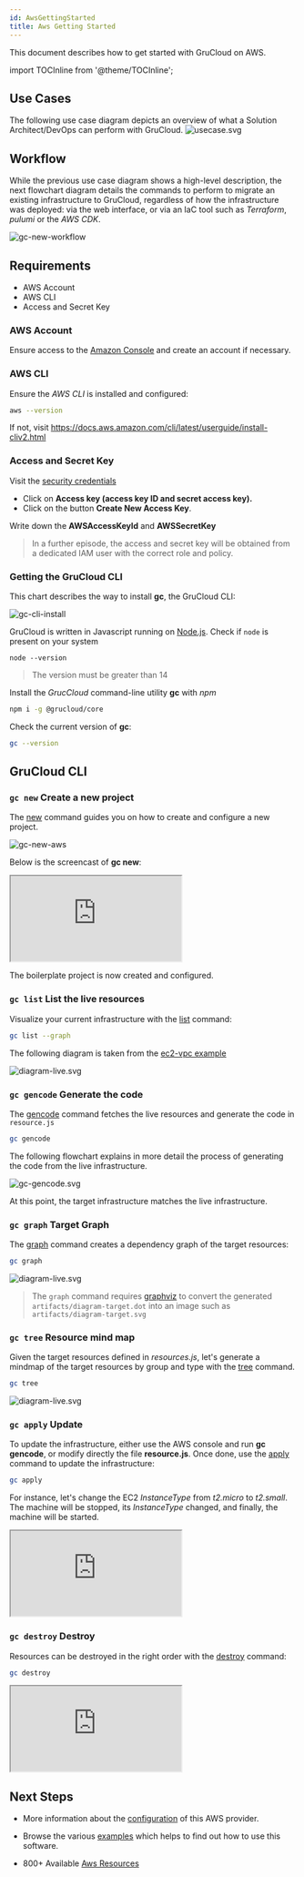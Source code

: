 ```yaml
---
id: AwsGettingStarted
title: Aws Getting Started
---
```


This document describes how to get started with GruCloud on AWS.

import TOCInline from '@theme/TOCInline';

<TOCInline toc={toc} />

## Use Cases

The following use case diagram depicts an overview of what a Solution Architect/DevOps can perform with GruCloud.
![usecase.svg](../../plantuml/gc-usecase.svg)

## Workflow

While the previous use case diagram shows a high-level description, the next flowchart diagram details the commands to perform to migrate an existing infrastructure to GruCloud, regardless of how the infrastructure was deployed: via the web interface, or via an IaC tool such as _Terraform_, _pulumi_ or the _AWS CDK_.

![gc-new-workflow](https://raw.githubusercontent.com/grucloud/grucloud/main/docusaurus/plantuml/gc-new-workflow.svg)

## Requirements

- AWS Account
- AWS CLI
- Access and Secret Key

### AWS Account

Ensure access to the [Amazon Console](https://console.aws.amazon.com) and create an account if necessary.

### AWS CLI

Ensure the _AWS CLI_ is installed and configured:

```sh
aws --version
```

If not, visit https://docs.aws.amazon.com/cli/latest/userguide/install-cliv2.html

### Access and Secret Key

Visit the [security credentials](https://console.aws.amazon.com/iam/home#/security_credentials)

- Click on **Access key (access key ID and secret access key).**
- Click on the button **Create New Access Key**.

Write down the **AWSAccessKeyId** and **AWSSecretKey**

> In a further episode, the access and secret key will be obtained from a dedicated IAM user with the correct role and policy.

### Getting the GruCloud CLI

This chart describes the way to install **gc**, the GruCloud CLI:

![gc-cli-install](https://raw.githubusercontent.com/grucloud/grucloud/main/docusaurus/plantuml/grucloud-cli-install.svg)

GruCloud is written in Javascript running on [Node.js](https://nodejs.org/). Check if `node` is present on your system

```
node --version
```

> The version must be greater than 14

Install the _GrucCloud_ command-line utility **gc** with _npm_

```sh
npm i -g @grucloud/core
```

Check the current version of **gc**:

```sh
gc --version
```

## GruCloud CLI

### `gc new` Create a new project

The [new](../cli/New.md) command guides you on how to create and configure a new project.

![gc-new-aws](https://raw.githubusercontent.com/grucloud/grucloud/main/docusaurus/plantuml/gc-new-aws.svg)

Below is the screencast of **gc new**:

 <div>
    <iframe
    data-autoplay
    src="https://asciinema.org/a/daLrxnF4qNuuUksSugIBjmi2F/iframe?autoplay=true&amp;speed=2&amp;loop=true"
    id="asciicast-iframe-13761"
    name="asciicast-iframe-13761"
    scrolling="no"
    style={{ width: "100%", height: "400px" }}
    ></iframe>
</div>
            
The boilerplate project is now created and configured.

### `gc list` List the live resources

Visualize your current infrastructure with the [list](../cli/List.md) command:

```sh
gc list --graph
```

The following diagram is taken from the [ec2-vpc example](https://github.com/grucloud/grucloud/tree/main/examples/aws/ec2/ec2-vpc)

![diagram-live.svg](https://raw.githubusercontent.com/grucloud/grucloud/main/examples/aws/ec2/ec2-vpc/artifacts/diagram-live.svg)

### `gc gencode` Generate the code

The [gencode](../cli/GenCode.md) command fetches the live resources and generate the code in `resource.js`

```sh
gc gencode
```

The following flowchart explains in more detail the process of generating the code from the live infrastructure.

![gc-gencode.svg](../../plantuml/gc-gencode.svg)

At this point, the target infrastructure matches the live infrastructure.

### `gc graph` Target Graph

The [graph](../cli/Graph.md) command creates a dependency graph of the target resources:

```sh
gc graph
```

![diagram-live.svg](https://raw.githubusercontent.com/grucloud/grucloud/main/examples/aws/ec2/ec2-vpc/artifacts/diagram-target.svg)

> The `graph` command requires [graphviz](https://graphviz.org/) to convert the generated `artifacts/diagram-target.dot` into an image such as `artifacts/diagram-target.svg`

### `gc tree` Resource mind map

Given the target resources defined in _resources.js_, let's generate a mindmap of the target resources by group and type with the [tree](../cli/Tree.md) command.

```sh
gc tree
```

![diagram-live.svg](https://raw.githubusercontent.com/grucloud/grucloud/main/examples/aws/ec2/ec2-vpc/artifacts/resources-mindmap.svg)

### `gc apply` Update

To update the infrastructure, either use the AWS console and run **gc gencode**, or modify directly the file **resource.js**.
Once done, use the [apply](../cli/Apply.md) command to update the infrastructure:

```sh
gc apply
```

For instance, let's change the EC2 _InstanceType_ from _t2.micro_ to _t2.small_. The machine will be stopped, its _InstanceType_ changed, and finally, the machine will be started.

<div>
    <iframe
    data-autoplay
    src="https://asciinema.org/a/iab00IPqf2GCNx4nHRJQ0snKN/iframe?autoplay=true&amp;speed=2&amp;loop=true"
    id="asciicast-iframe-13761"
    name="asciicast-iframe-13761"
    scrolling="no"
    style={{ width: "100%", height: "700px" }}
    ></iframe>
</div>

### `gc destroy` Destroy

Resources can be destroyed in the right order with the [destroy](../cli/Destroy.md) command:

```sh
gc destroy
```

<div>
    <iframe
    data-autoplay
    src="https://asciinema.org/a/0lD2ub5ltJCEifqifCWGNYAg6/iframe?autoplay=true&amp;speed=2&amp;loop=true"
    id="asciicast-iframe-13761"
    name="asciicast-iframe-13761"
    scrolling="no"
    style={{ width: "100%", height: "700px" }}
    ></iframe>
</div>

## Next Steps

- More information about the [configuration](./AwsConfig.md) of this AWS provider.

- Browse the various [examples](https://github.com/grucloud/grucloud/tree/main/examples/aws) which helps to find out how to use this software.

- 800+ Available [Aws Resources](./AwsResources.md)
